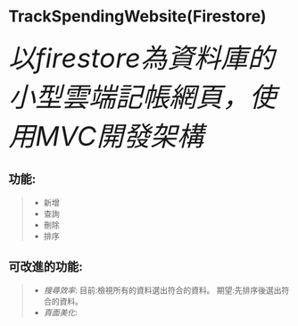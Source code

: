 # TrackSpendingWebsite(Firestore)
<font size=90>*以firestore為資料庫的小型雲端記帳網頁，使用MVC開發架構* </font>
## 功能:
 > * 新增
 > * 查詢
 > * 刪除
 > * 排序
## 可改進的功能:
 > * *搜尋效率*: 目前:檢視所有的資料選出符合的資料。 期望:先排序後選出符合的資料。
 > * *頁面美化*: